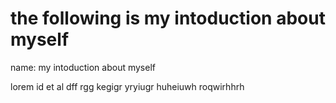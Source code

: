 # the following is my intoduction about myself 

name: my intoduction about myself 

lorem id et al dff rgg kegigr yryiugr
huheiuwh roqwirhhrh